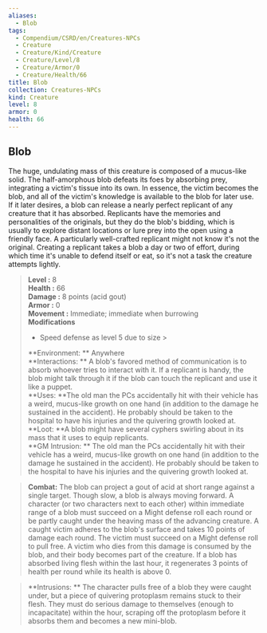 ```yaml
---
aliases:
  - Blob
tags:
  - Compendium/CSRD/en/Creatures-NPCs
  - Creature
  - Creature/Kind/Creature
  - Creature/Level/8
  - Creature/Armor/0
  - Creature/Health/66
title: Blob
collection: Creatures-NPCs
kind: Creature
level: 8
armor: 0
health: 66
---
```

## Blob  
The huge, undulating mass of this creature is composed of a mucus-like solid. The half-amorphous blob defeats its foes by absorbing prey, integrating a victim's tissue into its own. In essence, the victim becomes the blob, and all of the victim's knowledge is available to the blob for later use.
If it later desires, a blob can release a nearly perfect replicant of any creature that it has absorbed. Replicants have the memories and personalities of the originals, but they do the blob's bidding, which is usually to explore distant locations or lure prey into the open using a friendly face. A particularly well-crafted replicant might not know it's not the original. Creating a replicant takes a blob a day or two of effort, during which time it's unable to defend itself or eat, so it's not a task the creature attempts lightly.  

  
> **Level :** 8  
> **Health :** 66  
> **Damage :** 8 points (acid gout)  
> **Armor :** 0  
> **Movement :** Immediate; immediate when burrowing  
> **Modifications**  
>- Speed defense as level 5 due to size >
>  
> **Environment: ** Anywhere  
> **Interactions: ** A blob's favored method of communication is to absorb whoever tries to interact with it. If a replicant is handy, the blob might talk through it if the blob can touch the replicant and use it like a puppet.  
> **Uses: **The old man the PCs accidentally hit with their vehicle has a weird, mucus-like growth on one hand (in addition to the damage he sustained in the accident). He probably should be taken to the hospital to have his injuries and the quivering growth looked at.  
> **Loot: **A blob might have several cyphers swirling about in its mass that it uses to equip replicants.  
> **GM Intrusion: ** The old man the PCs accidentally hit with their vehicle has a weird, mucus-like growth on one hand (in addition to the damage he sustained in the accident). He probably should be taken to the hospital to have his injuries and the quivering growth looked at.  

> **Combat:** 
> The blob can project a gout of acid at short range against a single target. Though slow, a blob is always moving forward. A character (or two characters next to each other) within immediate range of a blob must succeed on a Might defense roll each round or be partly caught under the heaving mass of the advancing creature. A caught victim adheres to the blob's surface and takes 10 points of damage each round. The victim must succeed on a Might defense roll to pull free. A victim who dies from this damage is consumed by the blob, and their body becomes part of the creature. If a blob has absorbed living flesh within the last hour, it regenerates 3 points of health per round while its health is above 0.  
  

> **Intrusions: ** 
> The character pulls free of a blob they were caught under, but a piece of quivering protoplasm remains stuck to their flesh. They must do serious damage to themselves (enough to incapacitate) within the hour, scraping off the protoplasm before it absorbs them and becomes a new mini-blob.  
